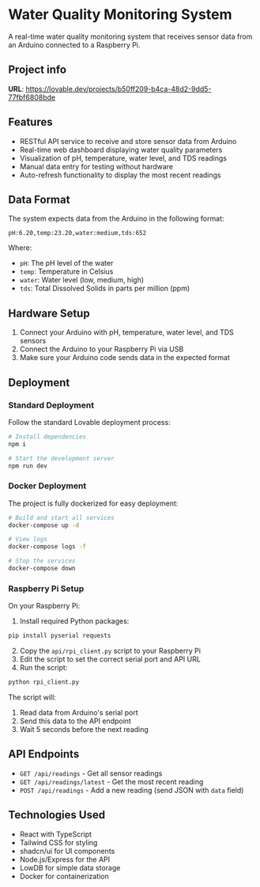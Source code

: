 
# Water Quality Monitoring System

A real-time water quality monitoring system that receives sensor data from an Arduino connected to a Raspberry Pi.

## Project info

**URL**: https://lovable.dev/projects/b50ff209-b4ca-48d2-9dd5-77fbf6808bde

## Features

- RESTful API service to receive and store sensor data from Arduino
- Real-time web dashboard displaying water quality parameters
- Visualization of pH, temperature, water level, and TDS readings
- Manual data entry for testing without hardware
- Auto-refresh functionality to display the most recent readings

## Data Format

The system expects data from the Arduino in the following format:
```
pH:6.20,temp:23.20,water:medium,tds:652
```

Where:
- `pH`: The pH level of the water
- `temp`: Temperature in Celsius
- `water`: Water level (low, medium, high)
- `tds`: Total Dissolved Solids in parts per million (ppm)

## Hardware Setup

1. Connect your Arduino with pH, temperature, water level, and TDS sensors
2. Connect the Arduino to your Raspberry Pi via USB
3. Make sure your Arduino code sends data in the expected format

## Deployment

### Standard Deployment
Follow the standard Lovable deployment process:
```sh
# Install dependencies
npm i

# Start the development server
npm run dev
```

### Docker Deployment
The project is fully dockerized for easy deployment:

```sh
# Build and start all services
docker-compose up -d

# View logs
docker-compose logs -f

# Stop the services
docker-compose down
```

### Raspberry Pi Setup

On your Raspberry Pi:

1. Install required Python packages:
```bash
pip install pyserial requests
```

2. Copy the `api/rpi_client.py` script to your Raspberry Pi
3. Edit the script to set the correct serial port and API URL
4. Run the script:
```bash
python rpi_client.py
```

The script will:
1. Read data from Arduino's serial port
2. Send this data to the API endpoint
3. Wait 5 seconds before the next reading

## API Endpoints

- `GET /api/readings` - Get all sensor readings
- `GET /api/readings/latest` - Get the most recent reading
- `POST /api/readings` - Add a new reading (send JSON with `data` field)

## Technologies Used

- React with TypeScript
- Tailwind CSS for styling
- shadcn/ui for UI components
- Node.js/Express for the API
- LowDB for simple data storage
- Docker for containerization
